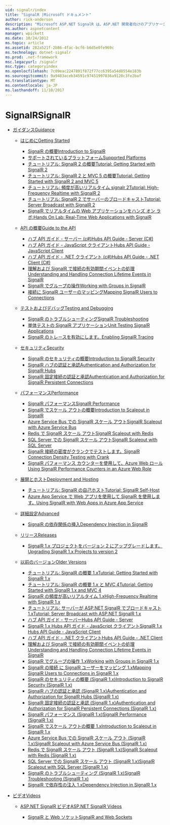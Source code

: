 ```yaml
---
uid: signalr/index
title: "SignalR |Microsoft ドキュメント"
author: rick-anderson
description: "Microsoft ASP.NET SignalR は、ASP.NET 開発者向けのアプリケーションにリアルタイム web 機能を追加するプロセスを簡略化するライブラリです。"
ms.author: aspnetcontent
manager: wpickett
ms.date: 10/24/2012
ms.topic: article
ms.assetid: 282a521f-2b86-4fac-bcf6-b6d5e0fe969c
ms.technology: dotnet-signalr
ms.prod: .net-framework
msc.legacyurl: /signalr
msc.type: categoryindex
ms.openlocfilehash: 7c09eac2247891f872f77cc6395a54d8554e183b
ms.sourcegitcommit: 9a9483aceb34591c97451997036a9120c3fe2baf
ms.translationtype: MT
ms.contentlocale: ja-JP
ms.lasthandoff: 11/10/2017
---
```

<a name="signalr"></a><span data-ttu-id="b9e07-103">SignalR</span><span class="sxs-lookup"><span data-stu-id="b9e07-103">SignalR</span></span>
====================
- [<span data-ttu-id="b9e07-104">ガイダンス</span><span class="sxs-lookup"><span data-stu-id="b9e07-104">Guidance</span></span>](overview/index.md)

    - [<span data-ttu-id="b9e07-105">はじめに</span><span class="sxs-lookup"><span data-stu-id="b9e07-105">Getting Started</span></span>](overview/getting-started/index.md)

        - [<span data-ttu-id="b9e07-106">SignalR の概要</span><span class="sxs-lookup"><span data-stu-id="b9e07-106">Introduction to SignalR</span></span>](overview/getting-started/introduction-to-signalr.md)
        - [<span data-ttu-id="b9e07-107">サポートされているプラットフォーム</span><span class="sxs-lookup"><span data-stu-id="b9e07-107">Supported Platforms</span></span>](overview/getting-started/supported-platforms.md)
        - [<span data-ttu-id="b9e07-108">チュートリアル: SignalR 2 の概要</span><span class="sxs-lookup"><span data-stu-id="b9e07-108">Tutorial: Getting Started with SignalR 2</span></span>](overview/getting-started/tutorial-getting-started-with-signalr.md)
        - [<span data-ttu-id="b9e07-109">チュートリアル: SignalR 2 と MVC 5 の概要</span><span class="sxs-lookup"><span data-stu-id="b9e07-109">Tutorial: Getting Started with SignalR 2 and MVC 5</span></span>](overview/getting-started/tutorial-getting-started-with-signalr-and-mvc.md)
        - [<span data-ttu-id="b9e07-110">チュートリアル: 頻度が高いリアルタイム signalr 2</span><span class="sxs-lookup"><span data-stu-id="b9e07-110">Tutorial: High-Frequency Realtime with SignalR 2</span></span>](overview/getting-started/tutorial-high-frequency-realtime-with-signalr.md)
        - [<span data-ttu-id="b9e07-111">チュートリアル: SignalR 2 でサーバーのブロードキャスト</span><span class="sxs-lookup"><span data-stu-id="b9e07-111">Tutorial: Server Broadcast with SignalR 2</span></span>](overview/getting-started/tutorial-server-broadcast-with-signalr.md)
        - [<span data-ttu-id="b9e07-112">SignalR でリアルタイムの Web アプリケーションをハンズ オン ラボ:</span><span class="sxs-lookup"><span data-stu-id="b9e07-112">Hands On Lab: Real-Time Web Applications with SignalR</span></span>](overview/getting-started/real-time-web-applications-with-signalr.md)
    - [<span data-ttu-id="b9e07-113">API の概要</span><span class="sxs-lookup"><span data-stu-id="b9e07-113">Guide to the API</span></span>](overview/guide-to-the-api/index.md)

        - [<span data-ttu-id="b9e07-114">ハブ API ガイド - サーバー (c#)</span><span class="sxs-lookup"><span data-stu-id="b9e07-114">Hubs API Guide - Server (C#)</span></span>](overview/guide-to-the-api/hubs-api-guide-server.md)
        - [<span data-ttu-id="b9e07-115">ハブ API ガイド - JavaScript クライアント</span><span class="sxs-lookup"><span data-stu-id="b9e07-115">Hubs API Guide - JavaScript Client</span></span>](overview/guide-to-the-api/hubs-api-guide-javascript-client.md)
        - [<span data-ttu-id="b9e07-116">ハブ API ガイド - .NET クライアント (c#)</span><span class="sxs-lookup"><span data-stu-id="b9e07-116">Hubs API Guide - .NET Client (C#)</span></span>](overview/guide-to-the-api/hubs-api-guide-net-client.md)
        - [<span data-ttu-id="b9e07-117">理解および SignalR で接続の有効期間イベントの処理</span><span class="sxs-lookup"><span data-stu-id="b9e07-117">Understanding and Handling Connection Lifetime Events in SignalR</span></span>](overview/guide-to-the-api/handling-connection-lifetime-events.md)
        - [<span data-ttu-id="b9e07-118">SignalR でグループの操作</span><span class="sxs-lookup"><span data-stu-id="b9e07-118">Working with Groups in SignalR</span></span>](overview/guide-to-the-api/working-with-groups.md)
        - [<span data-ttu-id="b9e07-119">接続に SignalR ユーザーのマッピング</span><span class="sxs-lookup"><span data-stu-id="b9e07-119">Mapping SignalR Users to Connections</span></span>](overview/guide-to-the-api/mapping-users-to-connections.md)
    - [<span data-ttu-id="b9e07-120">テストおよびデバッグ</span><span class="sxs-lookup"><span data-stu-id="b9e07-120">Testing and Debugging</span></span>](overview/testing-and-debugging/index.md)

        - [<span data-ttu-id="b9e07-121">SignalR のトラブルシューティング</span><span class="sxs-lookup"><span data-stu-id="b9e07-121">SignalR Troubleshooting</span></span>](overview/testing-and-debugging/troubleshooting.md)
        - [<span data-ttu-id="b9e07-122">単体テストの SignalR アプリケーション</span><span class="sxs-lookup"><span data-stu-id="b9e07-122">Unit Testing SignalR Applications</span></span>](overview/testing-and-debugging/unit-testing-signalr-applications.md)
        - [<span data-ttu-id="b9e07-123">SignalR のトレースを有効にします。</span><span class="sxs-lookup"><span data-stu-id="b9e07-123">Enabling SignalR Tracing</span></span>](overview/testing-and-debugging/enabling-signalr-tracing.md)
    - [<span data-ttu-id="b9e07-124">セキュリティ</span><span class="sxs-lookup"><span data-stu-id="b9e07-124">Security</span></span>](overview/security/index.md)

        - [<span data-ttu-id="b9e07-125">SignalR のセキュリティの概要</span><span class="sxs-lookup"><span data-stu-id="b9e07-125">Introduction to SignalR Security</span></span>](overview/security/introduction-to-security.md)
        - [<span data-ttu-id="b9e07-126">SignalR ハブの認証と承認</span><span class="sxs-lookup"><span data-stu-id="b9e07-126">Authentication and Authorization for SignalR Hubs</span></span>](overview/security/hub-authorization.md)
        - [<span data-ttu-id="b9e07-127">SignalR 固定接続の認証と承認</span><span class="sxs-lookup"><span data-stu-id="b9e07-127">Authentication and Authorization for SignalR Persistent Connections</span></span>](overview/security/persistent-connection-authorization.md)
    - [<span data-ttu-id="b9e07-128">パフォーマンス</span><span class="sxs-lookup"><span data-stu-id="b9e07-128">Performance</span></span>](overview/performance/index.md)

        - [<span data-ttu-id="b9e07-129">SignalR パフォーマンス</span><span class="sxs-lookup"><span data-stu-id="b9e07-129">SignalR Performance</span></span>](overview/performance/signalr-performance.md)
        - [<span data-ttu-id="b9e07-130">SignalR でスケール アウトの概要</span><span class="sxs-lookup"><span data-stu-id="b9e07-130">Introduction to Scaleout in SignalR</span></span>](overview/performance/scaleout-in-signalr.md)
        - [<span data-ttu-id="b9e07-131">Azure Service Bus での SignalR スケール アウト</span><span class="sxs-lookup"><span data-stu-id="b9e07-131">SignalR Scaleout with Azure Service Bus</span></span>](overview/performance/scaleout-with-windows-azure-service-bus.md)
        - [<span data-ttu-id="b9e07-132">Redis で SignalR スケール アウト</span><span class="sxs-lookup"><span data-stu-id="b9e07-132">SignalR Scaleout with Redis</span></span>](overview/performance/scaleout-with-redis.md)
        - [<span data-ttu-id="b9e07-133">SQL Server での SignalR スケール アウト</span><span class="sxs-lookup"><span data-stu-id="b9e07-133">SignalR Scaleout with SQL Server</span></span>](overview/performance/scaleout-with-sql-server.md)
        - [<span data-ttu-id="b9e07-134">SignalR 接続の密度がクランクでテストします。</span><span class="sxs-lookup"><span data-stu-id="b9e07-134">SignalR Connection Density Testing with Crank</span></span>](overview/performance/signalr-connection-density-testing-with-crank.md)
        - [<span data-ttu-id="b9e07-135">SignalR パフォーマンス カウンターを使用して、Azure Web ロール</span><span class="sxs-lookup"><span data-stu-id="b9e07-135">Using SignalR Performance Counters in an Azure Web Role</span></span>](overview/performance/using-signalr-performance-counters-in-an-azure-web-role.md)
    - [<span data-ttu-id="b9e07-136">展開とホスト</span><span class="sxs-lookup"><span data-stu-id="b9e07-136">Deployment and Hosting</span></span>](overview/deployment/index.md)

        - [<span data-ttu-id="b9e07-137">チュートリアル: SignalR の自己ホスト</span><span class="sxs-lookup"><span data-stu-id="b9e07-137">Tutorial: SignalR Self-Host</span></span>](overview/deployment/tutorial-signalr-self-host.md)
        - [<span data-ttu-id="b9e07-138">Azure App Service で Web アプリを使用して SignalR を使用します。</span><span class="sxs-lookup"><span data-stu-id="b9e07-138">Using SignalR with Web Apps in Azure App Service</span></span>](overview/deployment/using-signalr-with-azure-web-sites.md)
    - [<span data-ttu-id="b9e07-139">詳細設定</span><span class="sxs-lookup"><span data-stu-id="b9e07-139">Advanced</span></span>](overview/advanced/index.md)

        - [<span data-ttu-id="b9e07-140">SignalR の依存関係の挿入</span><span class="sxs-lookup"><span data-stu-id="b9e07-140">Dependency Injection in SignalR</span></span>](overview/advanced/dependency-injection.md)
    - [<span data-ttu-id="b9e07-141">リリース</span><span class="sxs-lookup"><span data-stu-id="b9e07-141">Releases</span></span>](overview/releases/index.md)

        - [<span data-ttu-id="b9e07-142">SignalR 1.x プロジェクトをバージョン 2 にアップグレードします。</span><span class="sxs-lookup"><span data-stu-id="b9e07-142">Upgrading SignalR 1.x Projects to version 2</span></span>](overview/releases/upgrading-signalr-1x-projects-to-20.md)
    - [<span data-ttu-id="b9e07-143">以前のバージョン</span><span class="sxs-lookup"><span data-stu-id="b9e07-143">Older Versions</span></span>](overview/older-versions/index.md)

        - [<span data-ttu-id="b9e07-144">チュートリアル: SignalR の概要 1.x</span><span class="sxs-lookup"><span data-stu-id="b9e07-144">Tutorial: Getting Started with SignalR 1.x</span></span>](overview/older-versions/tutorial-getting-started-with-signalr.md)
        - [<span data-ttu-id="b9e07-145">チュートリアル: SignalR の概要 1.x と MVC 4</span><span class="sxs-lookup"><span data-stu-id="b9e07-145">Tutorial: Getting Started with SignalR 1.x and MVC 4</span></span>](overview/older-versions/tutorial-getting-started-with-signalr-and-mvc-4.md)
        - [<span data-ttu-id="b9e07-146">SignalR の頻度が高いリアルタイム 1.x</span><span class="sxs-lookup"><span data-stu-id="b9e07-146">High-Frequency Realtime with SignalR 1.x</span></span>](overview/older-versions/tutorial-high-frequency-realtime-with-signalr.md)
        - [<span data-ttu-id="b9e07-147">チュートリアル: サーバーが ASP.NET SignalR でブロードキャスト 1.x</span><span class="sxs-lookup"><span data-stu-id="b9e07-147">Tutorial: Server Broadcast with ASP.NET SignalR 1.x</span></span>](overview/older-versions/tutorial-server-broadcast-with-aspnet-signalr.md)
        - [<span data-ttu-id="b9e07-148">ハブ API ガイド - サーバー</span><span class="sxs-lookup"><span data-stu-id="b9e07-148">Hubs API Guide - Server</span></span>](overview/older-versions/signalr-1x-hubs-api-guide-server.md)
        - [<span data-ttu-id="b9e07-149">SignalR 1.x Hubs API ガイド - JavaScript クライアント</span><span class="sxs-lookup"><span data-stu-id="b9e07-149">SignalR 1.x Hubs API Guide - JavaScript Client</span></span>](overview/older-versions/signalr-1x-hubs-api-guide-javascript-client.md)
        - [<span data-ttu-id="b9e07-150">ハブ API ガイド - .NET クライアント</span><span class="sxs-lookup"><span data-stu-id="b9e07-150">Hubs API Guide - .NET Client</span></span>](overview/older-versions/signalr-1x-hubs-api-guide-net-client.md)
        - [<span data-ttu-id="b9e07-151">理解および SignalR で接続の有効期間イベントの処理</span><span class="sxs-lookup"><span data-stu-id="b9e07-151">Understanding and Handling Connection Lifetime Events in SignalR</span></span>](overview/older-versions/handling-connection-lifetime-events.md)
        - [<span data-ttu-id="b9e07-152">SignalR でグループの操作 1.x</span><span class="sxs-lookup"><span data-stu-id="b9e07-152">Working with Groups in SignalR 1.x</span></span>](overview/older-versions/working-with-groups.md)
        - [<span data-ttu-id="b9e07-153">SignalR の接続 に SignalR ユーザーをマッピング 1.x</span><span class="sxs-lookup"><span data-stu-id="b9e07-153">Mapping SignalR Users to Connections in SignalR 1.x</span></span>](overview/older-versions/mapping-users-to-connections.md)
        - [<span data-ttu-id="b9e07-154">SignalR のセキュリティの概要 (SignalR 1.x)</span><span class="sxs-lookup"><span data-stu-id="b9e07-154">Introduction to SignalR Security (SignalR 1.x)</span></span>](overview/older-versions/introduction-to-security.md)
        - [<span data-ttu-id="b9e07-155">SignalR ハブの認証と承認 (SignalR 1.x)</span><span class="sxs-lookup"><span data-stu-id="b9e07-155">Authentication and Authorization for SignalR Hubs (SignalR 1.x)</span></span>](overview/older-versions/hub-authorization.md)
        - [<span data-ttu-id="b9e07-156">SignalR 固定接続の認証と承認 (SignalR 1.x)</span><span class="sxs-lookup"><span data-stu-id="b9e07-156">Authentication and Authorization for SignalR Persistent Connections (SignalR 1.x)</span></span>](overview/older-versions/persistent-connection-authorization.md)
        - [<span data-ttu-id="b9e07-157">SignalR パフォーマンス (SignalR 1.x)</span><span class="sxs-lookup"><span data-stu-id="b9e07-157">SignalR Performance (SignalR 1.x)</span></span>](overview/older-versions/signalr-performance.md)
        - [<span data-ttu-id="b9e07-158">SignalR でスケール アウトの概要 1.x</span><span class="sxs-lookup"><span data-stu-id="b9e07-158">Introduction to Scaleout in SignalR 1.x</span></span>](overview/older-versions/scaleout-in-signalr.md)
        - [<span data-ttu-id="b9e07-159">Azure Service Bus での SignalR スケール アウト (SignalR 1.x)</span><span class="sxs-lookup"><span data-stu-id="b9e07-159">SignalR Scaleout with Azure Service Bus (SignalR 1.x)</span></span>](overview/older-versions/scaleout-with-windows-azure-service-bus.md)
        - [<span data-ttu-id="b9e07-160">Redis で SignalR スケール アウト (SignalR 1.x)</span><span class="sxs-lookup"><span data-stu-id="b9e07-160">SignalR Scaleout with Redis (SignalR 1.x)</span></span>](overview/older-versions/scaleout-with-redis.md)
        - [<span data-ttu-id="b9e07-161">SQL Server での SignalR スケール アウト (SignalR 1.x)</span><span class="sxs-lookup"><span data-stu-id="b9e07-161">SignalR Scaleout with SQL Server (SignalR 1.x)</span></span>](overview/older-versions/scaleout-with-sql-server.md)
        - [<span data-ttu-id="b9e07-162">SignalR のトラブルシューティング (SignalR 1.x)</span><span class="sxs-lookup"><span data-stu-id="b9e07-162">SignalR Troubleshooting (SignalR 1.x)</span></span>](overview/older-versions/troubleshooting.md)
        - [<span data-ttu-id="b9e07-163">SignalR で依存性の注入 1.x</span><span class="sxs-lookup"><span data-stu-id="b9e07-163">Dependency Injection in SignalR 1.x</span></span>](overview/older-versions/dependency-injection.md)
- [<span data-ttu-id="b9e07-164">ビデオ</span><span class="sxs-lookup"><span data-stu-id="b9e07-164">Videos</span></span>](videos/index.md)

    - [<span data-ttu-id="b9e07-165">ASP.NET SignalR ビデオ</span><span class="sxs-lookup"><span data-stu-id="b9e07-165">ASP.NET SignalR Videos</span></span>](videos/getting-started/index.md)

        - [<span data-ttu-id="b9e07-166">SignalR と Web ソケット</span><span class="sxs-lookup"><span data-stu-id="b9e07-166">SignalR and Web Sockets</span></span>](videos/getting-started/signalr-and-web-sockets.md)
